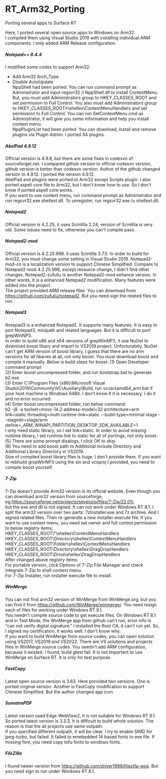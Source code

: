 # RT_Arm32_Porting
 Porting several apps to Surface RT

Here, I ported several open source apps to Windows on Arm32.  
I compiled them using Visual Studio 2019 with installing individual ARM components. I only added ARM Release configuration.  

##### Notepad++ 8.4.4
I modified some codes to support Arm32:
- Add Arm32 Arch_Type
- Disable AutoUpdate  
NppShell had been ported. You can run command prompt as Administrator and input regsvr32 /i NppShell.dll to install ContextMenu.  
But, you must add Administrators group to HKEY_CLASSES_ROOT and set permission to Full Control. You also must add Administrators 
group to HKEY_CLASSES_ROOT\*\shellex\ContextMenuHandlers and set permission to Full Control. You can run SetContextMenu.cmd as 
Administrator, it will give you some information and help you install context menu.  
NppPluginList had been ported. You can download, install and remove plugins via Plugin Admin. I ported 34 plugins.   

##### AkelPad 4.9.12
Official version is 4.9.8, but there are some fixes in codesvn of sourceforget.net. I compared github version to official codesvn version, 
github version is better than codesvn version. Author of the github changed version to 4.9.12. I ported the version 4.9.12.   
AkelPad and plugins were ported to Arm32 except Scripts plugin.  I also ported aspell core file to Arm32, but I don't know how to use. 
So I don't know if ported aspell core works.   
If you want to use context menu, run command prompt as Administrator and run regsvr32.exe shellext.dll. To unregister, run regsvr32.exe /u shellext.dll.  

##### Notepad2
Official version is 4.2.25, it uses Scintilla 2.24, version of Scintilla is very old. Some issues need to fix, otherwise you can't compile pass. 

##### Notepad2-mod
Official version is 4.2.25.998. it uses Scintilla 3.7.5. In order to build for Arm32, you must change some setting in Visual Studio 2019. 
Notepad2-mod-cn is a localization version to support Chinese Simplified. Compare to Notepad2-mod 4.2.25.998, except reosurce change, I didn't find other changes.
Notepad2-zufuliu is another Notepad2-mod enhance version. In other words, it is a enhanced Notepad2 modification. Many features were added into the project.   
The project provided ARM release files. You can download from https://github.com/zufuliu/notepad2. But you need sign the related files to run.

##### Notepad3
Notepad3 is a enhanced Notepad2. It supports many features. It is easy to port Notepad3, minipath and related languages. But it is difficult to port grepWinNP3.   
In order to build x86 and x64 versions of grepWinNP3, it use NuGet to download boost libary and import to VS2019 project. Unfortunately, NuGet can't get ARM 
version of boost library. I guess that there are no arm versions for all libaries at all, not only boost. You must download boost and compile it manually. Below 
is build steps for boost:
(1) Open Developer command prompt  
(2) Enter boost uncompressed folder, and run bootstrap.bat to generate b2.exe.   
(3) Enter C:\Program Files (x86)\Microsoft Visual Studio\2019\Community\VC\Auxiliary\Build, run vcvarsamd64_arm.bat if your host machine is Windows 64Bit. I don't 
know if it is necessary. I do it and no error occurred.  
(4) Enter boost uncompressed folder, run below command:  
b2 -j8 -a toolset=msvc-14.2 address-model=32 architecture=arm link=static threading=multi runtime-link=static --build-type=minimal stage --stagedir=stage/arm define=_ARM_WINAPI_PARTITION_DESKTOP_SDK_AVAILABLE=1  
I only need static library, so I set link=static. In order to avoid missing runtime library, I set runtime link to static for all of portings, not only boost.  
(5) There are some prompt disalogs, I click OK to skip.  
(6) You need to add boost path to Additional Include Directory and Additional Library Directory in VS2019.  
Size of compiled boost library files is huge. I don't provide them. If you want to rebhuild grepWinNP3 using the sln and vcxproj I provided, you need to compile boost yourself.  

##### 7-Zip
7-Zip doesn't provide Arm32 version in its official website. Even though you can download arm32 version from sourceforge, eg.https://sourceforge.net/projects/sevenzip/files/7-Zip/22.01/,   
but the exe and dll is not signed. It can not work under Windows RT 8.1. I split the arm32 version over two parts: 7zInstaller.exe and 7z archive. And I signed related files. Then re-generate a new installer execute file. 
If you want to use context menu, you need set owner and full control permission to below registry items:   
HKEY_CLASSES_ROOT\\*\shellex\ContextMenuHandlers
HKEY_CLASSES_ROOT\Directory\shellex\ContextMenuHandlers
HKEY_CLASSES_ROOT\Folder\shellex\ContextMenuHandlers
HKEY_CLASSES_ROOT\Directory\shellex\DragDropHandlers
HKEY_CLASSES_ROOT\Drive\shellex\DragDropHandlers   
After changed above registry items:   
For portable version, click Options of 7-Zip File Manager and check Integrate 7-Zip to shell context menu.    
For 7-Zip Installer, run installer execute file to install.   

##### WinMerge
You can not find arm32 version of WinMerge from WinMerge.org, but you can find it from https://github.com/WinMerge/winmerge/. You need resign each of files for working under Windows RT 8.1.   
You needn't compile source code to get execute files.
On Windows RT 8.1 and in Test Mode, the WinMerge app from github can't run, error info is "can not verify digital signature." I installed the Root CA, it can't run yet. 
So, I signed my certification, it works well. I don't know why.  
If you want to build WinMerge from source codes, you can open solution using VS2017, VS2019 and VS2022. There are VS solutions and projects files in WinMerge source codes. You needn't add ARM configuration, because it existed. 
I found, build gtest fail. It is not important to use WinMerge on Surface RT. It is only for test purpose. 

##### FastCopy
Latest open source version is 3.63. Here provided two versions. One is ported original version. Another is FastCopy modification to support Chinese Simplified. But the author changed app icon. 

##### SumatraPDF
Latest version used Edge WebView2, it is not suitable for Windows RT 8.1. So ported latest version is 3.3.3. It is difficult to build whole solution. The reason is that the all projects use same outpath.  
If you specified different outpath, it will be clear. I try to enable SIMD for jpeg-turbo, but failed. It failed to emebedded 14 based fonts to exe file. If missing font, you need copy tofu fonts to windows fonts.  

##### FileZilla
I found newer version from https://github.com/driver1998/filezilla-woa. But you need sign to run under Windows RT 8.1.
